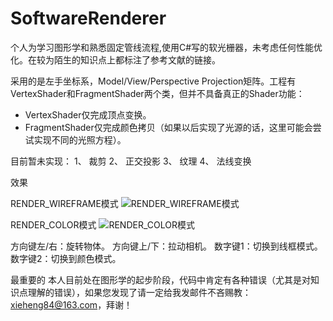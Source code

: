 # SoftwareRenderer
个人为学习图形学和熟悉固定管线流程,使用C#写的软光栅器，未考虑任何性能优化。在较为陌生的知识点上都标注了参考文献的链接。

采用的是左手坐标系，Model/View/Perspective Projection矩阵。工程有VertexShader和FragmentShader两个类，但并不具备真正的Shader功能：
* VertexShader仅完成顶点变换。
* FragmentShader仅完成颜色拷贝（如果以后实现了光源的话，这里可能会尝试实现不同的光照方程）。

目前暂未实现：
1、 裁剪
2、 正交投影
3、 纹理
4、 法线变换

效果

RENDER_WIREFRAME模式
![RENDER_WIREFRAME模式](https://github.com/xieheng/SoftwareRenderer/blob/master/image_render_wireframe.png)

RENDER_COLOR模式
![RENDER_COLOR模式](https://github.com/xieheng/SoftwareRenderer/blob/master/image_render_color.png)

方向键左/右：旋转物体。
方向键上/下：拉动相机。
数字键1：切换到线框模式。
数字键2：切换到颜色模式。

最重要的
本人目前处在图形学的起步阶段，代码中肯定有各种错误（尤其是对知识点理解的错误），如果您发现了请一定给我发邮件不吝赐教：xieheng84@163.com，拜谢！
